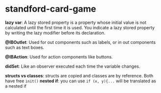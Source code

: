 # standford-card-game

**lazy var**: A lazy stored property is a property whose initial value is not calculated until the first time it is used. You indicate a lazy stored property by writing the lazy modifier before its declaration.

**@IBOutlet**: Used for out components such as labels, or in out components such as text boxes. 

**@IBAction**: Used for action components like buttons.

**didSet**: Like an observer executed each time the variable changes.

**structs vs classes**: structs are copied and classes are by reference. Both have free `init()`
**nested if**: you can use `if (x, y){...` will be translated as a nested if 
